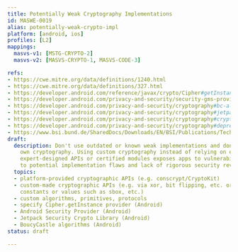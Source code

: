 ```yaml
---
title: Potentially Weak Cryptography Implementations
id: MASWE-0019
alias: potentially-weak-crypto-impl
platform: [android, ios]
profiles: [L2]
mappings:
  masvs-v1: [MSTG-CRYPTO-2]
  masvs-v2: [MASVS-CRYPTO-1, MASVS-CODE-3]

refs:
- https://cwe.mitre.org/data/definitions/1240.html
- https://cwe.mitre.org/data/definitions/327.html
- https://developer.android.com/reference/javax/crypto/Cipher#getInstance(java.lang.String)
- https://developer.android.com/privacy-and-security/security-gms-provider
- https://developer.android.com/privacy-and-security/cryptography#bc-algorithms
- https://developer.android.com/privacy-and-security/cryptography#jetpack_security_crypto_library
- https://developer.android.com/privacy-and-security/cryptography#crypto_provider
- https://developer.android.com/privacy-and-security/cryptography#deprecated-functionality
- https://www.bsi.bund.de/SharedDocs/Downloads/EN/BSI/Publications/TechGuidelines/TG02102/BSI-TR-02102-1.pdf?__blob=publicationFile
draft:
  description: Don't use outdated or known weak implementations and don't build your
    own cryptography. Using custom cryptography instead of relying on established,
    expert-designed APIs or certified modules exposes apps to vulnerabilities due
    to potential implementation flaws and lack of rigorous security review.
  topics:
  - platform-provided cryptographic APIs (e.g. conscrypt/CryptoKit)
  - custom-made cryptographic APIs (e.g. via xor, bit flipping, etc. or cryptographic
    constants or values such as sbox, etc.)
  - custom algorithms, primitives, protocols
  - specify Cipher.getInstance provider (Android)
  - Android Security Provider (Android)
  - Jetpack Security Crypto Library (Android)
  - BoucyCastle algorithms (Android)
status: draft

---
```


